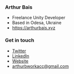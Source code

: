 ### Arthur Bais

- Freelance Unity Developer
- Based in Odesa, Ukraine
- <https://arthurbais.xyz>

### Get in touch

- [Twitter](https://x.com/arthurbdev)
- [LinkedIn](https://www.linkedin.com/in/arthurbais)
- [Website](https://arthurbais.xyz/contact)
- [arthurbworkacc@gmail.com](mailto:arthurbworkacc@gmail.com)
